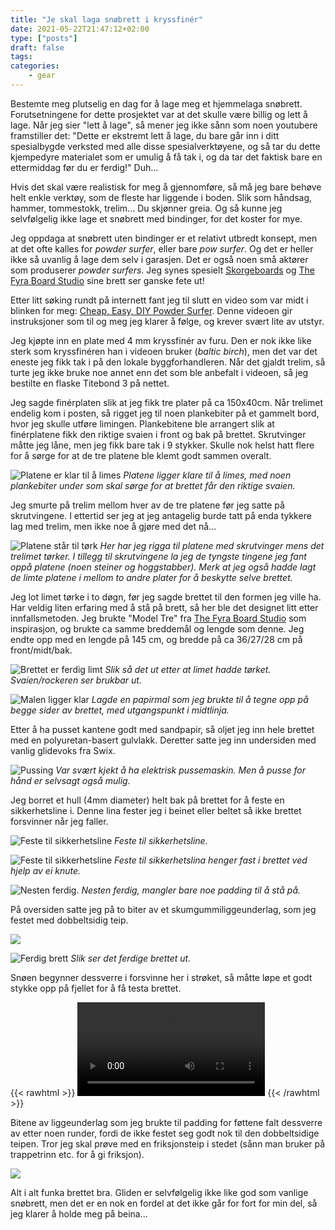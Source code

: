 ```yaml
---
title: "Je skal laga snøbrett i kryssfinér"
date: 2021-05-22T21:47:12+02:00
type: ["posts"]
draft: false
tags:
categories:
    - gear
---
```


Bestemte meg plutselig en dag for å lage meg et hjemmelaga snøbrett.
Forutsetningene for dette prosjektet var at det skulle være billig og lett å
lage. Når jeg sier "lett å lage", så mener jeg ikke sånn som noen youtubere
framstiller det:  "Dette er ekstremt lett å lage, du bare går inn i
ditt spesialbygde verksted med alle disse spesialverktøyene, og så tar du dette
kjempedyre materialet som er umulig å få tak i, og da tar det faktisk bare en
ettermiddag før du er ferdig!" Duh...

Hvis det skal være realistisk for meg å gjennomføre, så må jeg bare behøve helt
enkle verktøy, som de fleste har liggende i boden. Slik som håndsag, hammer,
tommestokk, trelim... Du skjønner greia. Og så kunne jeg selvfølgelig ikke lage
et snøbrett med bindinger, for det koster for mye.

Jeg oppdaga at snøbrett uten bindinger er et relativt utbredt konsept, men at det
ofte kalles for *powder surfer*, eller bare *pow surfer*. Og det er heller ikke
så uvanlig å lage dem selv i garasjen. Det er også noen små aktører som
produserer *powder surfers*. Jeg synes spesielt
[Skorgeboards](https://skorgeboards.no/) og [The Fyra Board Studio](https://www.kristo.se/work/gary-gators-locksmith-nrxh9) sine brett ser ganske fete ut!

Etter litt søking rundt på internett fant jeg til slutt en video som var midt i
blinken for meg: [Cheap, Easy, DIY Powder Surfer](https://www.youtube.com/watch?app=desktop&v=jkEC8G28a4g).
Denne videoen gir instruksjoner som til og meg jeg klarer å følge, og krever
svært lite av utstyr.

Jeg kjøpte inn en plate med 4 mm kryssfinér av furu. Den er nok ikke like sterk
som kryssfinéren han i videoen bruker (*baltic birch*), men det var det eneste
jeg fikk tak i på den lokale byggforhandleren. Når det gjaldt trelim, så turte
jeg ikke bruke noe annet enn det som ble anbefalt i videoen, så jeg bestilte en
flaske Titebond 3 på nettet.

Jeg sagde finérplaten slik at jeg fikk tre plater på ca 150x40cm. Når trelimet
endelig kom i posten, så rigget jeg til noen plankebiter på et gammelt bord,
hvor jeg skulle utføre limingen. Plankebitene ble arrangert slik at
finérplatene fikk den riktige svaien i front og bak på brettet. Skrutvinger
måtte jeg låne, men jeg fikk bare tak i 9 stykker. Skulle nok helst hatt
flere for å sørge for at de tre platene ble klemt godt sammen overalt. 

![Platene er klar til å limes](posts/20210522-je-skal-laga-snobrett-i-kryssfiner/1.jpeg)
*Platene ligger klare til å limes, med noen plankebiter under som skal sørge
for at brettet får den riktige svaien.*

Jeg smurte på trelim mellom hver av de tre platene før jeg satte på
skrutvingene. I ettertid ser jeg at jeg antagelig burde tatt på enda tykkere
lag med trelim, men ikke noe å gjøre med det nå...

![Platene står til tørk](posts/20210522-je-skal-laga-snobrett-i-kryssfiner/2.jpeg)
*Her har jeg rigga til platene med skrutvinger mens det trelimet tørker. I
tillegg til skrutvingene la jeg de tyngste tingene jeg fant oppå platene (noen
steiner og hoggstabber). Merk at jeg også hadde lagt de limte platene i mellom
to andre plater for å beskytte selve brettet.*

Jeg lot limet tørke i to døgn, før jeg sagde brettet til den formen jeg
ville ha. Har veldig liten erfaring med å stå på brett, så her ble
det designet litt etter innfallsmetoden. Jeg brukte "Model Tre" fra
[The Fyra Board Studio](https://www.kristo.se/work/gary-gators-locksmith-nrxh9)
som inspirasjon, og brukte ca samme breddemål og lengde som denne. Jeg endte
opp med en lengde på 145 cm, og bredde på ca 36/27/28 cm på front/midt/bak.

![Brettet er ferdig limt](posts/20210522-je-skal-laga-snobrett-i-kryssfiner/3.jpeg)
*Slik så det ut etter at limet hadde tørket. Svaien/rockeren ser brukbar ut.*

![Malen ligger klar](posts/20210522-je-skal-laga-snobrett-i-kryssfiner/4.jpeg)
*Lagde en papirmal som jeg brukte til å tegne opp på begge sider av brettet,
med utgangspunkt i midtlinja.*

Etter å ha pusset kantene godt med sandpapir, så oljet jeg inn hele brettet med
en polyuretan-basert gulvlakk. Deretter satte jeg inn undersiden med vanlig
glidevoks fra Swix. 


![Pussing](posts/20210522-je-skal-laga-snobrett-i-kryssfiner/5.jpeg)
*Var svært kjekt å ha elektrisk pussemaskin. Men å pusse for hånd er selvsagt
også mulig.*

Jeg borret et hull (4mm diameter) helt bak på brettet for å feste en
sikkerhetsline i. Denne lina fester jeg i beinet eller beltet så ikke brettet
forsvinner når jeg faller.

![Feste til sikkerhetsline](posts/20210522-je-skal-laga-snobrett-i-kryssfiner/6.jpeg)
*Feste til sikkerhetsline.*

![Feste til sikkerhetsline](posts/20210522-je-skal-laga-snobrett-i-kryssfiner/7.jpeg)
*Feste til sikkerhetslina henger fast i brettet ved hjelp av ei knute.*

![Nesten ferdig.](posts/20210522-je-skal-laga-snobrett-i-kryssfiner/8.jpeg)
*Nesten ferdig, mangler bare noe padding til å stå på.*

På oversiden satte jeg på to biter av et skumgummiliggeunderlag, som jeg festet
med dobbeltsidig teip.

![](posts/20210522-je-skal-laga-snobrett-i-kryssfiner/9.jpeg)

![Ferdig brett](posts/20210522-je-skal-laga-snobrett-i-kryssfiner/10.jpeg)
*Slik ser det ferdige brettet ut.*

Snøen begynner dessverre i forsvinne her i strøket, så måtte løpe et godt
stykke opp på fjellet for å få testa brettet. 

{{< rawhtml >}}
<video id="video" controls>
    <source src="posts/20210522-je-skal-laga-snobrett-i-kryssfiner/1.mp4" type="video/mp4">
    Your browser does not support the video tag.
</video> 
{{< /rawhtml >}}

Bitene av liggeunderlag som jeg brukte til padding for føttene falt dessverre
av etter noen runder, fordi de ikke festet seg godt nok til den dobbeltsidige
teipen. Tror jeg skal prøve med en friksjonsteip i stedet (sånn man bruker på
trappetrinn etc. for å gi friksjon).

![](posts/20210522-je-skal-laga-snobrett-i-kryssfiner/11.jpeg)

Alt i alt funka brettet bra. Gliden er selvfølgelig ikke like god som vanlige
snøbrett, men det er en nok en fordel at det ikke går for fort for min del, så
jeg klarer å holde meg på beina...
